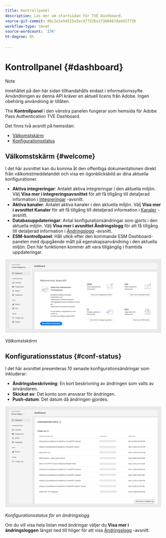```yaml
---
title: Kontrollpanel
description: Läs mer om startsidan för TVE Dashboard.
source-git-commit: 06c2e1e54515a2ec47722ba1f360467dadd1f73b
workflow-type: tm+mt
source-wordcount: '276'
ht-degree: 0%

---
```



# Kontrollpanel {#dashboard}

>[!NOTE]
>
>Innehållet på den här sidan tillhandahålls endast i informationssyfte. Användningen av denna API kräver en aktuell licens från Adobe. Ingen obehörig användning är tillåten.

The **Kontrollpanel** i den vänstra panelen fungerar som hemsida för Adobe Pass Authentication TVE Dashboard.

Det finns två avsnitt på hemsidan:

* [Välkomstskärm](#welcome-screen)
* [Konfigurationsstatus](#configuration-status)

## Välkomstskärm {#welcome}

I det här avsnittet kan du komma åt den offentliga dokumentationen direkt från välkomstmeddelandet och visa en ögonblicksbild av dina aktuella konfigurationer.

* **Aktiva integreringar**: Antalet aktiva integreringar i den aktuella miljön. Välj **Visa mer i integreringsavsnittet** för att få tillgång till detaljerad information i [Integreringar](tve-dashboard-integrations.md) -avsnitt.
* **Aktiva kanaler**: Antalet aktiva kanaler i den aktuella miljön. Välj **Visa mer i avsnittet Kanaler** för att få tillgång till detaljerad information i [Kanaler](tve-dashboard-channels.md) -avsnitt.
* **Databasuppdateringar**: Antal konfigurationsändringar som gjorts i den aktuella miljön. Välj **Visa mer i avsnittet Ändringslogg** för att få tillgång till detaljerad information i [Ändringslogg](tve-dashboard-changes-log.md) -avsnitt.
* **ESM-kontrollpanel**: Håll utkik efter den kommande ESM Dashboard-panelen med djupgående mått på egenskapsanvändning i den aktuella miljön. Den här funktionen kommer att vara tillgänglig i framtida uppdateringar.

![Välkomstskärm](assets/welcome-screen.png)

*Välkomstskärm*

## Konfigurationsstatus {#conf-status}

I det här avsnittet presenteras 10 senaste konfigurationsändringar som inkluderar:

* **Ändringsbeskrivning**: En kort beskrivning av ändringen som valts av användaren.
* **Skickat av**: Det konto som ansvarar för ändringen.
* **Push-datum**: Det datum då ändringen gjordes.

![Konfigurationsstatus för en ändringslogg](assets/configuration-status.png)

*Konfigurationsstatus för en ändringslogg*

Om du vill visa hela listan med ändringar väljer du **Visa mer i ändringsloggen** längst ned till höger för att visa [Ändringslogg](tve-dashboard-changes-log.md) -avsnitt.
